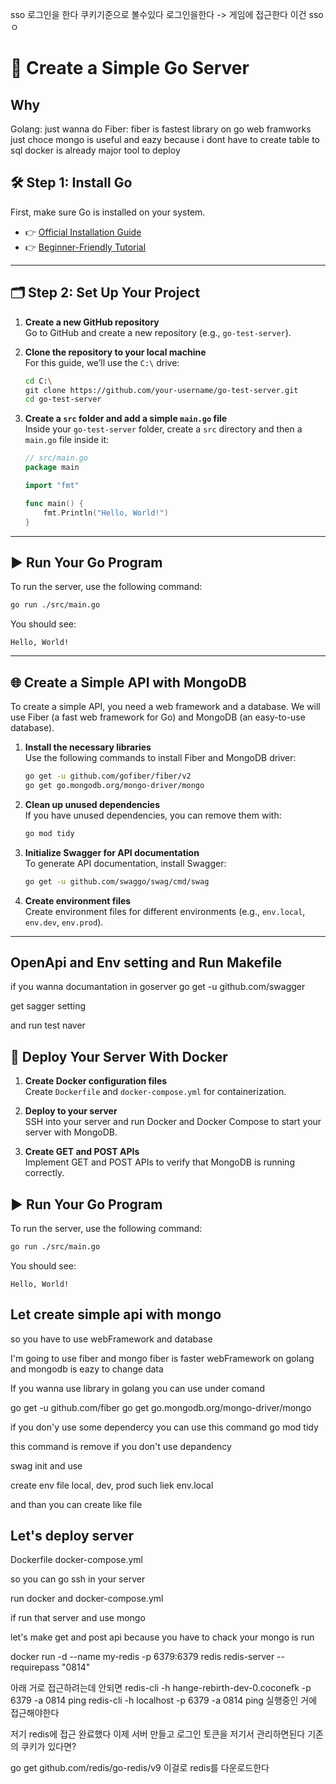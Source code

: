 sso 로그인을 한다
쿠키기준으로 볼수있다 로그인을한다 -> 게임에 접근한다 이건 sso ㅇ

# 🚀 Create a Simple Go Server

## Why

Golang: just wanna do
Fiber: fiber is fastest library on go web framworks just choce
mongo is useful and eazy because i dont have to create table to sql
docker is already major tool to deploy

## 🛠️ Step 1: Install Go

First, make sure Go is installed on your system.

- 👉 [Official Installation Guide](https://go.dev/doc/)
- 👉 [Beginner-Friendly Tutorial](https://go.dev/doc/tutorial/getting-started)

---

## 🗂️ Step 2: Set Up Your Project

1. **Create a new GitHub repository**  
   Go to GitHub and create a new repository (e.g., `go-test-server`).

2. **Clone the repository to your local machine**  
   For this guide, we’ll use the `C:\` drive:

   ```bash
   cd C:\
   git clone https://github.com/your-username/go-test-server.git
   cd go-test-server
   ```

3. **Create a `src` folder and add a simple `main.go` file**  
   Inside your `go-test-server` folder, create a `src` directory and then a `main.go` file inside it:

   ```go
   // src/main.go
   package main

   import "fmt"

   func main() {
       fmt.Println("Hello, World!")
   }
   ```

---

## ▶️ Run Your Go Program

To run the server, use the following command:

```bash
go run ./src/main.go
```

You should see:

```
Hello, World!
```

---

## 🌐 Create a Simple API with MongoDB

To create a simple API, you need a web framework and a database. We will use Fiber (a fast web framework for Go) and MongoDB (an easy-to-use database).

1. **Install the necessary libraries**  
   Use the following commands to install Fiber and MongoDB driver:

   ```bash
   go get -u github.com/gofiber/fiber/v2
   go get go.mongodb.org/mongo-driver/mongo
   ```

2. **Clean up unused dependencies**  
   If you have unused dependencies, you can remove them with:

   ```bash
   go mod tidy
   ```

3. **Initialize Swagger for API documentation**  
   To generate API documentation, install Swagger:

   ```bash
   go get -u github.com/swaggo/swag/cmd/swag
   ```

4. **Create environment files**  
   Create environment files for different environments (e.g., `env.local`, `env.dev`, `env.prod`).

---

## OpenApi and Env setting and Run Makefile

if you wanna documantation in goserver
go get -u github.com/swagger

get sagger setting

and run test naver

## 🚀 Deploy Your Server With Docker

1. **Create Docker configuration files**  
   Create `Dockerfile` and `docker-compose.yml` for containerization.

2. **Deploy to your server**  
   SSH into your server and run Docker and Docker Compose to start your server with MongoDB.

3. **Create GET and POST APIs**  
   Implement GET and POST APIs to verify that MongoDB is running correctly.

## ▶️ Run Your Go Program

To run the server, use the following command:

```bash
go run ./src/main.go
```

You should see:

```
Hello, World!
```

## Let create simple api with mongo

so you have to use webFramework and database

I'm going to use fiber and mongo
fiber is faster webFramework on golang and mongodb is eazy to change data

If you wanna use library in golang you can use under comand

go get -u github.com/fiber
go get go.mongodb.org/mongo-driver/mongo

if you don'y use some dependercy you can use this command
go mod tidy

this command is remove if you don't use depandency

swag init and use

create env file local, dev, prod
such liek env.local

and than you can create like file

## Let's deploy server

Dockerfile
docker-compose.yml

so you can go ssh in your server

run docker and docker-compose.yml

if run that server and use mongo

let's make get and post api because you have to chack your mongo is run

docker run -d --name my-redis -p 6379:6379 redis redis-server --requirepass "0814"

아래 거로 접근하려는데 안되면
redis-cli -h hange-rebirth-dev-0.coconefk -p 6379 -a 0814 ping
redis-cli -h localhost -p 6379 -a 0814 ping
실행중인 거에 접근해야한다

저기 redis에 접근 완료했다 이제 서버 만들고 로그인 토큰을 저기서 관리하면된다
기존의 쿠키가 있다면?

go get github.com/redis/go-redis/v9
이걸로 redis를 다운로드한다
